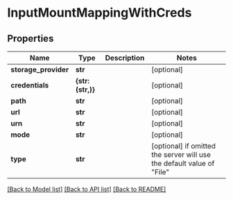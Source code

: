 # InputMountMappingWithCreds


## Properties
Name | Type | Description | Notes
------------ | ------------- | ------------- | -------------
**storage_provider** | **str** |  | [optional] 
**credentials** | **{str: (str,)}** |  | [optional] 
**path** | **str** |  | [optional] 
**url** | **str** |  | [optional] 
**urn** | **str** |  | [optional] 
**mode** | **str** |  | [optional] 
**type** | **str** |  | [optional]  if omitted the server will use the default value of "File"

[[Back to Model list]](../README.md#documentation-for-models) [[Back to API list]](../README.md#documentation-for-api-endpoints) [[Back to README]](../README.md)


